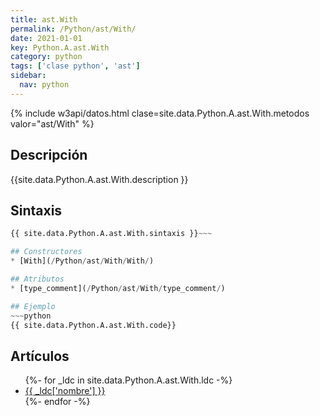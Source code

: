 ```yaml
---
title: ast.With
permalink: /Python/ast/With/
date: 2021-01-01
key: Python.A.ast.With
category: python
tags: ['clase python', 'ast']
sidebar: 
  nav: python
---
```


{% include w3api/datos.html clase=site.data.Python.A.ast.With.metodos valor="ast/With" %}

## Descripción
{{site.data.Python.A.ast.With.description }}

## Sintaxis
~~~python
{{ site.data.Python.A.ast.With.sintaxis }}~~~

## Constructores
* [With](/Python/ast/With/With/)

## Atributos
* [type_comment](/Python/ast/With/type_comment/)

## Ejemplo
~~~python
{{ site.data.Python.A.ast.With.code}}
~~~

## Artículos
<ul>
{%- for _ldc in site.data.Python.A.ast.With.ldc -%}
   <li>
       <a href="{{_ldc['url'] }}">{{ _ldc['nombre'] }}</a>
   </li>
{%- endfor -%}
</ul>
